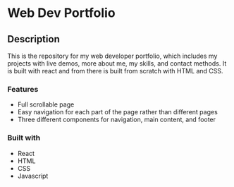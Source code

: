 # Web Dev Portfolio

## Description

This is the repository for my web developer portfolio, which includes my projects with live demos, more about me, my skills, and contact methods. It is built with react and from there is built from scratch with HTML and CSS. 

### Features
- Full scrollable page
- Easy navigation for each part of the page rather than different pages
- Three different components for navigation, main content, and footer

### Built with
- React
- HTML
- CSS
- Javascript
